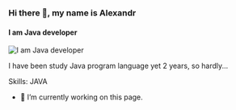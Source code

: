 ### Hi there 👋, my name is Alexandr
#### I am Java developer
![I am Java developer](https://arturssmirnovs.github.io/github-profile-readme-generator/images/banner.png)

I have been study Java program language yet 2 years, so hardly...

Skills: JAVA

- 🔭 I’m currently working on this page. 





